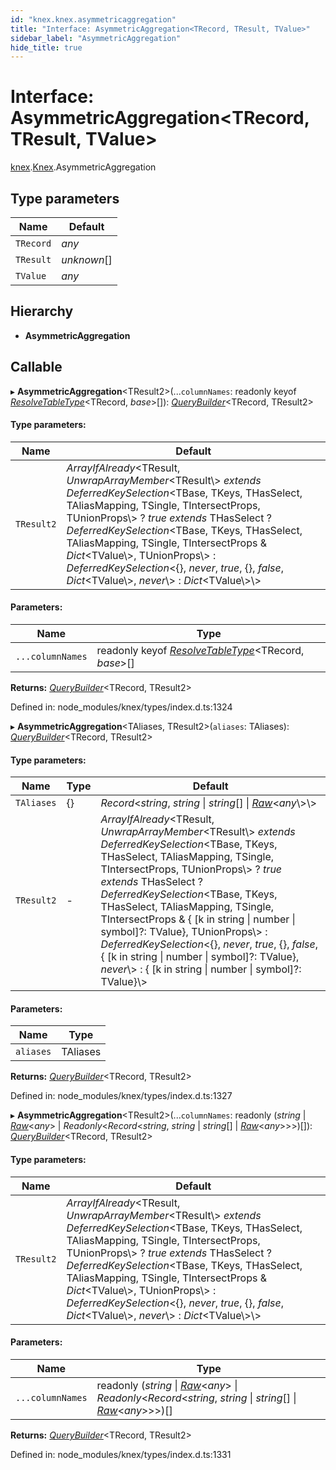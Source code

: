 ```yaml
---
id: "knex.knex.asymmetricaggregation"
title: "Interface: AsymmetricAggregation<TRecord, TResult, TValue>"
sidebar_label: "AsymmetricAggregation"
hide_title: true
---
```


# Interface: AsymmetricAggregation<TRecord, TResult, TValue\>

[knex](../modules/knex.md).[Knex](../modules/knex.knex-1.md).AsymmetricAggregation

## Type parameters

Name | Default |
------ | ------ |
`TRecord` | *any* |
`TResult` | *unknown*[] |
`TValue` | *any* |

## Hierarchy

* **AsymmetricAggregation**

## Callable

▸ **AsymmetricAggregation**<TResult2\>(...`columnNames`: readonly keyof [*ResolveTableType*](../modules/knex.knex-1.md#resolvetabletype)<TRecord, *base*\>[]): [*QueryBuilder*](../classes/knex.knex.querybuilder.md)<TRecord, TResult2\>

#### Type parameters:

Name | Default |
------ | ------ |
`TResult2` | *ArrayIfAlready*<TResult, *UnwrapArrayMember*<TResult\\> *extends* *DeferredKeySelection*<TBase, TKeys, THasSelect, TAliasMapping, TSingle, TIntersectProps, TUnionProps\\> ? *true* *extends* THasSelect ? *DeferredKeySelection*<TBase, TKeys, THasSelect, TAliasMapping, TSingle, TIntersectProps & *Dict*<TValue\\>, TUnionProps\\> : *DeferredKeySelection*<{}, *never*, *true*, {}, *false*, *Dict*<TValue\\>, *never*\\> : *Dict*<TValue\\>\\> |

#### Parameters:

Name | Type |
------ | ------ |
`...columnNames` | readonly keyof [*ResolveTableType*](../modules/knex.knex-1.md#resolvetabletype)<TRecord, *base*\>[] |

**Returns:** [*QueryBuilder*](../classes/knex.knex.querybuilder.md)<TRecord, TResult2\>

Defined in: node_modules/knex/types/index.d.ts:1324

▸ **AsymmetricAggregation**<TAliases, TResult2\>(`aliases`: TAliases): [*QueryBuilder*](../classes/knex.knex.querybuilder.md)<TRecord, TResult2\>

#### Type parameters:

Name | Type | Default |
------ | ------ | ------ |
`TAliases` | {} | *Record*<*string*, *string* \\| *string*[] \\| [*Raw*](knex.knex.raw.md)<*any*\\>\\> |
`TResult2` | - | *ArrayIfAlready*<TResult, *UnwrapArrayMember*<TResult\\> *extends* *DeferredKeySelection*<TBase, TKeys, THasSelect, TAliasMapping, TSingle, TIntersectProps, TUnionProps\\> ? *true* *extends* THasSelect ? *DeferredKeySelection*<TBase, TKeys, THasSelect, TAliasMapping, TSingle, TIntersectProps & { [k in string \\| number \\| symbol]?: TValue}, TUnionProps\\> : *DeferredKeySelection*<{}, *never*, *true*, {}, *false*, { [k in string \\| number \\| symbol]?: TValue}, *never*\\> : { [k in string \\| number \\| symbol]?: TValue}\\> |

#### Parameters:

Name | Type |
------ | ------ |
`aliases` | TAliases |

**Returns:** [*QueryBuilder*](../classes/knex.knex.querybuilder.md)<TRecord, TResult2\>

Defined in: node_modules/knex/types/index.d.ts:1327

▸ **AsymmetricAggregation**<TResult2\>(...`columnNames`: readonly (*string* \| [*Raw*](knex.knex.raw.md)<*any*\> \| *Readonly*<*Record*<*string*, *string* \| *string*[] \| [*Raw*](knex.knex.raw.md)<*any*\>\>\>)[]): [*QueryBuilder*](../classes/knex.knex.querybuilder.md)<TRecord, TResult2\>

#### Type parameters:

Name | Default |
------ | ------ |
`TResult2` | *ArrayIfAlready*<TResult, *UnwrapArrayMember*<TResult\\> *extends* *DeferredKeySelection*<TBase, TKeys, THasSelect, TAliasMapping, TSingle, TIntersectProps, TUnionProps\\> ? *true* *extends* THasSelect ? *DeferredKeySelection*<TBase, TKeys, THasSelect, TAliasMapping, TSingle, TIntersectProps & *Dict*<TValue\\>, TUnionProps\\> : *DeferredKeySelection*<{}, *never*, *true*, {}, *false*, *Dict*<TValue\\>, *never*\\> : *Dict*<TValue\\>\\> |

#### Parameters:

Name | Type |
------ | ------ |
`...columnNames` | readonly (*string* \| [*Raw*](knex.knex.raw.md)<*any*\> \| *Readonly*<*Record*<*string*, *string* \| *string*[] \| [*Raw*](knex.knex.raw.md)<*any*\>\>\>)[] |

**Returns:** [*QueryBuilder*](../classes/knex.knex.querybuilder.md)<TRecord, TResult2\>

Defined in: node_modules/knex/types/index.d.ts:1331
